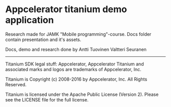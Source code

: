 # Appcelerator titanium demo application

Research made for JAMK "Mobile programming"-course.
Docs folder contain presentation and it's assets.



Docs, demo and research done by
Antti Tuovinen
Valtteri Seuranen

----------------------------------
Titanium SDK legal stuff:
Appcelerator, Appcelerator Titanium and associated marks and logos are 
trademarks of Appcelerator, Inc. 

Titanium is Copyright (c) 2008-2016 by Appcelerator, Inc. All Rights Reserved.

Titanium is licensed under the Apache Public License (Version 2). Please
see the LICENSE file for the full license.


